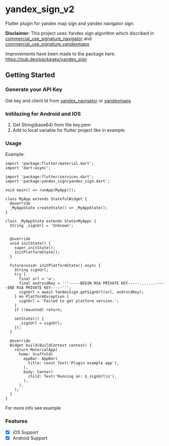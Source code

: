 # yandex_sign_v2

Flutter plugin for yandex map sign and yandex navigator sign.

__Disclaimer__: This project uses Yandex sign algorithm which discribed 
in [commercial_use_signature_navigator](https://yandex.ru/dev/yandex-apps-launch/navigator/doc/concepts/navigator-commercial-use-signature-docpage/)
and [commercial_use_signature_yandexmaps](https://yandex.ru/dev/yandex-apps-launch/maps/doc/concepts/yandexmaps-commercial-use-signature-docpage/)

Improvements have been made to the package here. https://pub.dev/packages/yandex_sign

## Getting Started

### Generate your API Key

Get key and client Id from [yandex_navigator](https://yandex.ru/dev/yandex-apps-launch/navigator/doc/concepts/navigator-commercial-use-signature-docpage/) or [yandexmaps](https://yandex.ru/dev/yandex-apps-launch/maps/doc/concepts/yandexmaps-commercial-use-signature-docpage/)


### Initilazing for Android and IOS
1. Get String(base64) from file key.pem
2. Add to local variable for flutter project like in example

### Usage

Example:

```
import 'package:flutter/material.dart';
import 'dart:async';

import 'package:flutter/services.dart';
import 'package:yandex_sign/yandex_sign.dart';

void main() => runApp(MyApp());

class MyApp extends StatefulWidget {
  @override
  _MyAppState createState() => _MyAppState();
}

class _MyAppState extends State<MyApp> {
  String _signUrl = 'Unknown';


  @override
  void initState() {
    super.initState();
    initPlatformState();
  }

  Future<void> initPlatformState() async {
    String signUrl;
    try {
      final url = 'a';
      final androidKey = '''-----BEGIN RSA PRIVATE KEY-----.......-----END RSA PRIVATE KEY-----''';
      signUrl = await YandexSign.getSignUrl(url, androidKey);
    } on PlatformException {
      signUrl = 'Failed to get platform version.';
    }
    if (!mounted) return;

    setState(() {
      _signUrl = signUrl;
    });
  }

  @override
  Widget build(BuildContext context) {
    return MaterialApp(
      home: Scaffold(
        appBar: AppBar(
          title: const Text('Plugin example app'),
        ),
        body: Center(
          child: Text('Running on: $_signUrl\n'),
        ),
      ),
    );
  }
}

```

For more info see example

### Features

- [X] iOS Support
- [X] Android Support
